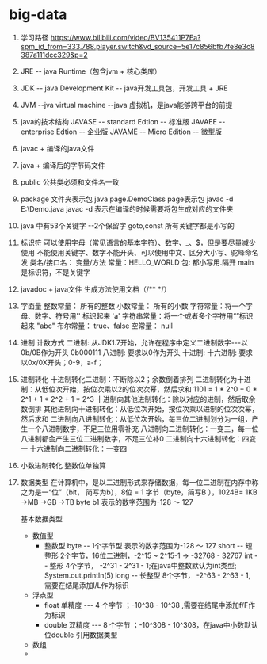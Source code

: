 # big-data
1. 学习路径
  https://www.bilibili.com/video/BV135411P7Ea?spm_id_from=333.788.player.switch&vd_source=5e17c856bfb7fe8e3c8387a111dcc329&p=2
2. JRE -- java Runtime（包含jvm + 核心类库）
3. JDK -- java Development Kit -- java开发工具包，开发工具 + JRE
4. JVM --jva virtual machine --java 虚拟机，是java能够跨平台的前提
5. java的技术结构
   JAVASE -- standard Edtion -- 标准版
   JAVAEE -- enterprise Edtion -- 企业版
   JAVAME -- Micro Edition -- 微型版
6. javac + 编译的java文件
7. java + 编译后的字节码文件
8. public 公共类必须和文件名一致
9. package 文件夹表示包
   java page.DemoClass page表示包
   javac -d E:\\Demo.java
   javac -d 表示在编译的时候需要将包生成对应的文件夹
10. java 中有53个关键字 --2个保留字  goto,const
    所有关键字都是小写的
11. 标识符 可以使用字母（常见语言的基本字符）、数字、_、$，但是要尽量减少使用
   不能使用关键字、数字不能开头、可以使用中文、区分大小写、驼峰命名发
   类名/接口名：
   变量/方法
   常量：HELLO_WORLD
   包: 都小写用.隔开
   main是标识符，不是关键字
12. javadoc + java文件 生成方法使用文档（/**   */）
13. 字面量
    整数常量： 所有的整数
    小数常量： 所有的小数
    字符常量：将一个字母、数字、符号用'' 标识起来 'a'
    字符串常量：将一个或者多个字符用“”标识起来 "abc"
    布尔常量： true、false
    空常量： null
14. 进制
    计数方式
    二进制: 从JDK1.7开始，允许在程序中定义二进制数字---以0b/0B作为开头 0b000111
    八进制: 要求以0作为开头
    十进制: 
    十六进制: 要求以0x/0X开头；0-9，a-f；
15. 进制转化
    十进制转化二进制：不断除以2；余数倒着排列
    二进制转化为十进制：从低位次开始，按位次乘以2的位次次幂，然后求和 1101 = 1 * 2^0 + 0 * 2^1 +  1 * 2^2 + 1 * 2^3
    十进制向其他进制转化：除以对应的进制，然后取余数倒排
    其他进制向十进制转化：从低位次开始，按位次乘以进制的位次次幂，然后求和
    二进制向八进制转化：从低位次开始，每三位二进制划分为一组，产生一个八进制数字，不足三位用零补充
    八进制向二进制转化：一变三，每一位八进制都会产生三位二进制数字，不足三位补0
    二进制向十六进制转化：四变一
    十六进制向二进制转化：一变四
16. 小数进制转化
    整数位单独算
17. 数据类型
    在计算机中，是以二进制形式来存储数据，每一位二进制在内存中称之为是一“位”（bit， 简写为b），8位 = 1 字节（byte，简写B ），1024B= 1KB ->MB  ->GB  ->TB
    byte b1 表示的数字范围为-128 ～ 127

    基本数据类型
     - 数值型
        * 整数型
          byte  -- 1个字节型 表示的数字范围为-128 ～ 127
          short -- 短整形 2个字节，16位二进制，-2^15 ~ 2^15-1  -> -32768 - 32767
          int   -- 整形 4个字节，  -2^31 - 2^31 - 1;在java中整数默认为int类型; System.out.println(5)
          long  -- 长整型 8个字节， -2^63 - 2^63 - 1, 需要在结尾添加l/L作为标识
     - 浮点型
        * float   单精度 --- 4 个字节 ；-10^38 - 10^38 ,需要在结尾中添加f/F作为标识
        * double  双精度 --- 8 个字节 ；-10^308 - 10^308，在java中小数默认位double
    引用数据类型
     - 数组
     - 